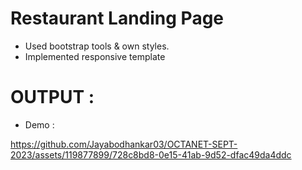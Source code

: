 # Restaurant Landing Page

- Used bootstrap tools & own styles.
- Implemented responsive template

# OUTPUT :

- Demo :

https://github.com/Jayabodhankar03/OCTANET-SEPT-2023/assets/119877899/728c8bd8-0e15-41ab-9d52-dfac49da4ddc

